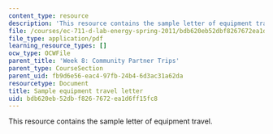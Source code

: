 ```yaml
---
content_type: resource
description: 'This resource contains the sample letter of equipment travel. '
file: /courses/ec-711-d-lab-energy-spring-2011/bdb620eb52dbf8267672ea1d6ff15fc8_MITEC_711S11_trip_ltr.pdf
file_type: application/pdf
learning_resource_types: []
ocw_type: OCWFile
parent_title: 'Week 8: Community Partner Trips'
parent_type: CourseSection
parent_uid: fb9d6e56-eac4-97fb-24b4-6d3ac31a62da
resourcetype: Document
title: Sample equipment travel letter
uid: bdb620eb-52db-f826-7672-ea1d6ff15fc8
---
```

This resource contains the sample letter of equipment travel. 

